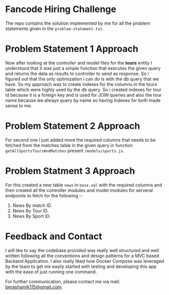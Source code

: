 # Fancode Hiring Challenge
The repo contains the solution implemented by me for all the problem statements given in the `problem-statement.txt`.

# Problem Statement 1 Approach
Now after looking at the controller and model files for the **tours** entity I understood that it was just a simple function that executes the given query and returns the data as results to controller to send as response. So i figured out that the only optimization i can do is with the db query that we have. So my approach was to create indexes for the columns in the tours table which were highly used by the db query. So i created indexes for tour id because it is a foreign key and is used for JOIN queries and also the tour name because we always query by name so having indexes for both made sense to me.

# Problem Statement 2 Approach
For second one I just added more the required columns that needs to be fetched from the matches table in the given query in function `getAllSportsToursAndMatches` present `/models/sports.js`.

# Problem Statment 3 Approach
For this created a new table `news` in `base.sql` with the required columns and then created all the controller modules and model modules for serveral endpoints to fetch for the following :-
1. News By match ID.
2. News By Tour ID.
3. News By Sport ID.


# Feedback and Contact
I will like to say the codebase provided was really well structured and well written following all the conventions and design patterns for a MVC based Backend Application. I also really liked how Docker Compose was leveraged by the team to get me easily started with testing and developing this app with the ease of just running one command.

For further communication, please contact me via mail: [berashamik115@gmail.com](mailto:berashamik115@gmail.com).